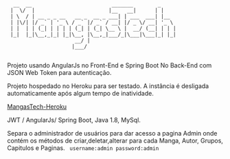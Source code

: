 <pre><code>  __  __                          _______        _     
 |  \/  |                        |__   __|      | |    
 | \  / | __ _ _ __   __ _  __ _ ___| | ___  ___| |__  
 | |\/| |/ _` | '_ \ / _` |/ _` / __| |/ _ \/ __| '_ \ 
 | |  | | (_| | | | | (_| | (_| \__ \ |  __/ (__| | | |
 |_|  |_|\__,_|_| |_|\__, |\__,_|___/_|\___|\___|_| |_|
                      __/ |                            
                     |___/     
 </code></pre>
 
 Projeto usando AngularJs no Front-End e Spring Boot No Back-End com JSON Web Token para autenticação.
 
 Projeto hospedado no Heroku para ser testado. A instância é desligada automaticamente após algum tempo de inatividade.
 
[MangasTech-Heroku](https://mangastech.herokuapp.com)

JWT / AngularJs/ Spring Boot, Java 1.8, MySql.

Separa o administrador de usuários para dar acesso a pagina Admin onde contém os métodos de criar,deletar,alterar para cada Manga, Autor, Grupos, Capitulos e Paginas.
`
username:admin
password:admin`
